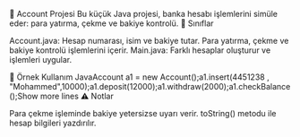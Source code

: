 🏦 Account Projesi
Bu küçük Java projesi, banka hesabı işlemlerini simüle eder: para yatırma, çekme ve bakiye kontrolü.
🔧 Sınıflar

Account.java: Hesap numarası, isim ve bakiye tutar. Para yatırma, çekme ve bakiye kontrolü işlemlerini içerir.
Main.java: Farklı hesaplar oluşturur ve işlemleri uygular.

📌 Örnek Kullanım
JavaAccount a1 = new Account();a1.insert(4451238 , "Mohammed",10000);a1.deposit(12000);a1.withdraw(2000);a1.checkBalance();Show more lines
⚠️ Notlar

Para çekme işleminde bakiye yetersizse uyarı verir.
toString() metodu ile hesap bilgileri yazdırılır.

